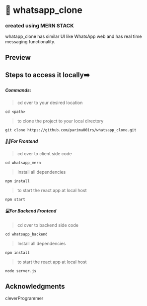 # 💬 whatsapp_clone
### created using **MERN STACK**
whatapp_clone has similar UI like WhatsApp web and has real time messaging functionality.

## Preview



## Steps to access it locally➡️

##### Commands:

> cd over to your desired location

`cd <path>`

> to clone the project to your local directory

`git clone https://github.com/parima001rs/whatsapp_clone.git`

##### 👨‍💻For Frontend
> cd over to client side code

`cd whatsapp_mern`

> Install all dependencies

`npm install`

> to start the react app at local host

`npm start`


##### 💻For Backend Frontend
> cd over to backend side code

`cd whatsapp_backend`

> Install all dependencies

`npm install`

> to start the react app at local host

`node server.js`

## Acknowledgments

cleverProgrammer

